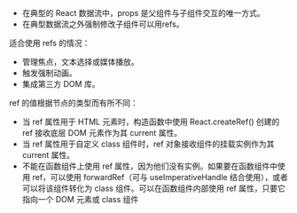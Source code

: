 - 在典型的 React 数据流中，props 是父组件与子组件交互的唯一方式。
- 在典型数据流之外强制修改子组件可以用refs。

适合使用 refs 的情况：

- 管理焦点，文本选择或媒体播放。
- 触发强制动画。
- 集成第三方 DOM 库。

ref 的值根据节点的类型而有所不同：

- 当 ref 属性用于 HTML 元素时，构造函数中使用 React.createRef() 创建的 ref 接收底层 DOM 元素作为其 current 属性。
- 当 ref 属性用于自定义 class 组件时，ref 对象接收组件的挂载实例作为其 current 属性。
- 不能在函数组件上使用 ref 属性，因为他们没有实例。如果要在函数组件中使用 ref，可以使用 forwardRef（可与 useImperativeHandle 结合使用），或者可以将该组件转化为 class 组件。可以在函数组件内部使用 ref 属性，只要它指向一个 DOM 元素或 class 组件